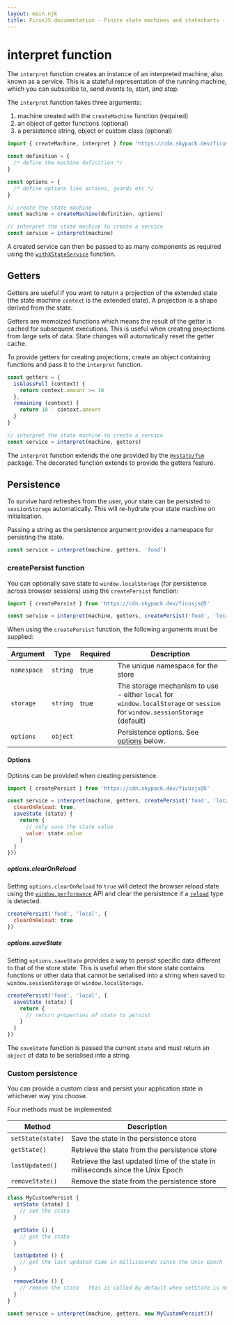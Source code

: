 ```yaml
---
layout: main.njk
title: FicusJS documentation - Finite state machines and statecharts - interpret function
---
```

# interpret function

The `interpret` function creates an instance of an interpreted machine, also known as a service. This is a stateful representation of the running machine, which you can subscribe to, send events to, start, and stop.

The `interpret` function takes three arguments:

1. machine created with the `createMachine` function (required)
2. an object of getter functions (optional)
3. a persistence string, object or custom class (optional)

```js
import { createMachine, interpret } from 'https://cdn.skypack.dev/ficusjs@5/xstate-service'

const definition = {
  /* define the machine definition */
}

const options = {
  /* define options like actions, guards etc */
}

// create the state machine
const machine = createMachine(definition, options)

// interpret the state machine to create a service
const service = interpret(machine)
```

A created service can then be passed to as many components as required using the [`withXStateService`](/state-machines/with-xstate-service) function.

## Getters

Getters are useful if you want to return a projection of the extended state (the state machine `context` is the extended state). A projection is a shape derived from the state.

Getters are memoized functions which means the result of the getter is cached for subsequent executions. This is useful when creating projections from large sets of data. State changes will automatically reset the getter cache.

To provide getters for creating projections, create an object containing functions and pass it to the `interpret` function.

```js
const getters = {
  isGlassFull (context) {
    return context.amount >= 10
  },
  remaining (context) {
    return 10 - context.amount
  }
}

// interpret the state machine to create a service
const service = interpret(machine, getters)
```

The `interpret` function extends the one provided by the [`@xstate/fsm`](https://xstate.js.org/docs/packages/xstate-fsm/#api) package. The decorated function extends to provide the getters feature.

## Persistence

To survive hard refreshes from the user, your state can be persisted to `sessionStorage` automatically.
This will re-hydrate your state machine on initialisation.

Passing a string as the persistence argument provides a namespace for persisting the state.

```js
const service = interpret(machine, getters, 'food')
```

### createPersist function

You can optionally save state to `window.localStorage` (for persistence across browser sessions) using the `createPersist` function:

```js
import { createPersist } from 'https://cdn.skypack.dev/ficusjs@5'

const service = interpret(machine, getters, createPersist('food', 'local'))
```

When using the `createPersist` function, the following arguments must be supplied:

| Argument    | Type     | Required | Description                                                                                                                |
|-------------|----------|----------|----------------------------------------------------------------------------------------------------------------------------|
| `namespace` | `string` | true     | The unique namespace for the store                                                                                         |
| `storage`   | `string` | true     | The storage mechanism to use - either `local` for `window.localStorage` or `session` for `window.sessionStorage` (default) |
| `options`   | `object` |          | Persistence options. See [options](#options) below.                                                                        |

#### Options

Options can be provided when creating persistence.

```js
import { createPersist } from 'https://cdn.skypack.dev/ficusjs@5'

const service = interpret(machine, getters, createPersist('food', 'local', {
  clearOnReload: true,
  saveState (state) {
    return {
      // only save the state value
      value: state.value
    }
  }
}))
```

##### options.clearOnReload

Setting `options.clearOnReload` to `true` will detect the browser reload state using
the [`window.performance`](https://developer.mozilla.org/en-US/docs/Web/API/Performance) API and clear the persistence
if a [`reload`](https://developer.mozilla.org/en-US/docs/Web/API/PerformanceNavigationTiming/type) type is detected.

```js
createPersist('food', 'local', {
  clearOnReload: true
})
```

##### options.saveState

Setting `options.saveState` provides a way to persist specific data different to that of the store state.
This is useful when the store state contains functions or other data that cannot be serialised into a string when saved
to `window.sessionStorage` or `window.localStorage`.

```js
createPersist('food', 'local', {
  saveState (state) {
    return {
      // return properties of state to persist
    }
  }
})
```

The `saveState` function is passed the current `state` and must return an `object` of data to be serialised into a string.

### Custom persistence

You can provide a custom class and persist your application state in whichever way you choose.

Four methods must be implemented:

| Method            | Description                                                                      |
|-------------------|----------------------------------------------------------------------------------|
| `setState(state)` | Save the state in the persistence store                                          |
| `getState()`      | Retrieve the state from the persistence store                                    |
| `lastUpdated()`   | Retrieve the last updated time of the state in milliseconds since the Unix Epoch |
| `removeState()`   | Remove the state from the persistence store                                      |

```js
class MyCustomPersist {
  setState (state) {
    // set the state
  }

  getState () {
    // get the state
  }

  lastUpdated () {
    // get the last updated time in milliseconds since the Unix Epoch
  }

  removeState () {
    // remove the state - this is called by default when setState is null
  }
}

const service = interpret(machine, getters, new MyCustomPersist())
```

